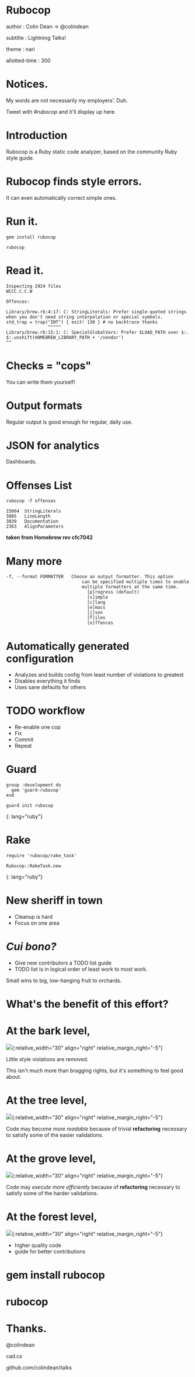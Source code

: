Rubocop
=======

author
: Colin Dean -> @colindean

subtitle
: Lightning Talks!

theme
: nari

allotted-time
: 300

# Notices.

My words are not necessarily my employers'. Duh.

Tweet with *#rubocop* and it'll display up here.

# Introduction

Rubocop is a Ruby static code analyzer, based on the community Ruby style guide. 

# Rubocop finds style errors.

It can even automatically correct simple ones.

# Run it.

    gem install rubocop

    rubocop

# Read it.

    Inspecting 2924 files
    WCCC.C.C.W

    Offences:
     
    Library/brew.rb:4:17: C: StringLiterals: Prefer single-quoted strings when you don't need string interpolation or special symbols.
    std_trap = trap("INT") { exit! 130 } # no backtrace thanks
                    ^^^^^
    Library/brew.rb:15:1: C: SpecialGlobalVars: Prefer $LOAD_PATH over $:.
    $:.unshift(HOMEBREW_LIBRARY_PATH + '/vendor')
    ^^ 

# Checks = "cops"

You can write them yourself!
                                                                           
# Output formats

Regular output is good enough for regular, daily use.

# JSON for analytics

Dashboards.

# Offenses List

    rubocop -f offenses

    15664  StringLiterals
    3805   LineLength
    3039   Documentation
    2363   AlignParameters

**taken from Homebrew rev cfc7042**

# Many more


    -f, --format FORMATTER   Choose an output formatter. This option
                                 can be specified multiple times to enable
                                 multiple formatters at the same time.
                                   [p]rogress (default)
                                   [s]imple
                                   [c]lang
                                   [e]macs
                                   [j]son
                                   [f]iles
                                   [o]ffences

# Automatically generated configuration

* Analyzes and builds config from least number of violations to greatest
* Disables everything it finds
* Uses sane defaults for others

# TODO workflow

* Re-enable one cop
* Fix
* Commit
* Repeat

# Guard

    group :development do
      gem 'guard-rubocop'
    end

    guard init rubocop
{: lang="ruby"}

# Rake

    require 'rubocop/rake_task'

    Rubocop::RakeTask.new
{: lang="ruby"}

# New sheriff in town

* Cleanup is hard
* Focus on one area

# *Cui bono?*

* Give new contributors a TODO list guide
* TODO list is in logical order of least work to most work. 

Small wins to big, low-hanging fruit to orchards.

# What's the benefit of this effort?

# At the bark level,

![](bark.svg){:relative_width="30" align="right" relative_margin_right="-5"}

Little style violations are removed. 

This isn't much more than bragging rights, but it's something to feel good about.

# At the tree level, 

![](tree.svg){:relative_width="30" align="right" relative_margin_right="-5"}

Code may become *more readable* because of trivial **refactoring** necessary to satisfy some of the easier validations.

# At the grove level,

![](grove.svg){:relative_width="30" align="right" relative_margin_right="-5"}

Code may *execute more efficiently* because of **refactoring** necessary to satisfy some of the harder validations.

# At the forest level,

![](forest.svg){:relative_width="30" align="right" relative_margin_right="-5"}

* higher quality code
* guide for better contributions

# gem install rubocop

# rubocop

# Thanks.

@colindean

cad.cx

github.com/colindean/talks
